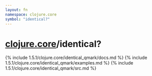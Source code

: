 ```yaml
---
layout: fn
namespace: clojure.core
symbol: "identical?"
---
```


# [clojure.core](../)/identical?

{% include 1.5.1/clojure.core/identical_qmark/docs.md %}
{% include 1.5.1/clojure.core/identical_qmark/examples.md %}
{% include 1.5.1/clojure.core/identical_qmark/src.md %}

